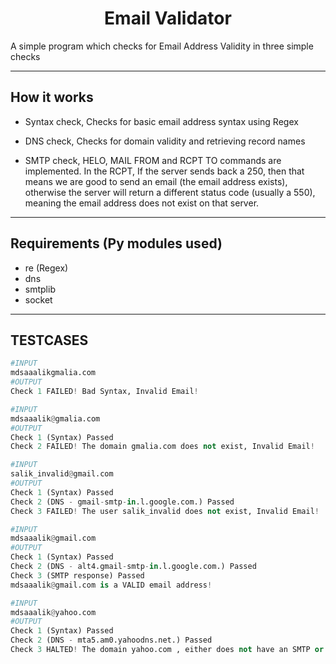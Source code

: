 <h1 align="center">Email Validator</h1>
A simple program which checks for Email Address Validity in three simple checks

---------------------------------------------------------------------
## How it works

- Syntax check, Checks for basic email address syntax using Regex

- DNS check, Checks for domain validity and retrieving record names

- SMTP check, HELO, MAIL FROM and RCPT TO commands are implemented. In the RCPT, If the server sends back a 250, then that means we are good to send an email (the email address exists), otherwise the server will return a different status code (usually a 550), meaning the email address does not exist on that server.

---------------------------------------------------------------------
## Requirements (Py modules used)
- re (Regex)
- dns
- smtplib
- socket

---------------------------------------------------------------------
## TESTCASES
```python
#INPUT
mdsaaalikgmalia.com
#OUTPUT
Check 1 FAILED! Bad Syntax, Invalid Email!
```
```python
#INPUT
mdsaaalik@gmalia.com
#OUTPUT
Check 1 (Syntax) Passed
Check 2 FAILED! The domain gmalia.com does not exist, Invalid Email!
```
```python
#INPUT
salik_invalid@gmail.com
#OUTPUT
Check 1 (Syntax) Passed
Check 2 (DNS - gmail-smtp-in.l.google.com.) Passed
Check 3 FAILED! The user salik_invalid does not exist, Invalid Email!
```
```python
#INPUT
mdsaaalik@gmail.com
#OUTPUT
Check 1 (Syntax) Passed
Check 2 (DNS - alt4.gmail-smtp-in.l.google.com.) Passed
Check 3 (SMTP response) Passed
mdsaaalik@gmail.com is a VALID email address!
```
```python
#INPUT
mdsaaalik@yahoo.com
#OUTPUT
Check 1 (Syntax) Passed
Check 2 (DNS - mta5.am0.yahoodns.net.) Passed
Check 3 HALTED! The domain yahoo.com , either does not have an SMTP or have restricted access through external scripts
```
